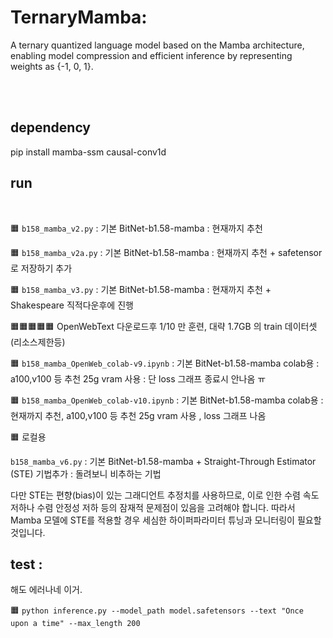# TernaryMamba: 
A ternary quantized language model based on the Mamba architecture, enabling model compression and efficient inference by representing weights as {-1, 0, 1}.

<br><br>
## dependency

 pip install mamba-ssm causal-conv1d



## run
<br>

🟧 ```b158_mamba_v2.py```  : 기본 BitNet-b1.58-mamba   : 현재까지 추천 

🟧 ```b158_mamba_v2a.py```  : 기본 BitNet-b1.58-mamba   : 현재까지 추천 + safetensor로 저장하기 추가 

🟧 ```b158_mamba_v3.py```  : 기본 BitNet-b1.58-mamba   : 현재까지 추천  + Shakespeare 직적다운후에 진행 
<br>


🟧🟧🟧🟧🟧 OpenWebText 다운로드후  1/10 만 훈련, 대략 1.7GB 의 train 데이터셋 (리소스제한등) 

🟧 ```b158_mamba_OpenWeb_colab-v9.ipynb```  : 기본 BitNet-b1.58-mamba  colab용    :  a100,v100 등 추천  25g vram 사용  : 단 loss 그래프 종료시 안나옴 ㅠ 

🟧 ```b158_mamba_OpenWeb_colab-v10.ipynb```  : 기본 BitNet-b1.58-mamba  colab용    : 현재까지 추천,  a100,v100 등 추천  25g vram 사용 , loss 그래프 나옴 

🟧 로컬용 






```b158_mamba_v6.py``` : 기본 BitNet-b1.58-mamba + Straight-Through Estimator (STE) 기법추가 : 돌려보니 비추하는 기법

다만 STE는 편향(bias)이 있는 그래디언트 추정치를 사용하므로, 이로 인한 수렴 속도 저하나 수렴 안정성 저하 등의 잠재적 문제점이 있음을 고려해야 합니다. 따라서 Mamba 모델에 STE를 적용할 경우 세심한 하이퍼파라미터 튜닝과 모니터링이 필요할 것입니다.



## test : 
해도 에러나네 이거. 


🟧 ```python inference.py --model_path model.safetensors --text "Once upon a time" --max_length 200```   

